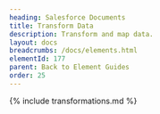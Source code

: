 ```yaml
---
heading: Salesforce Documents
title: Transform Data
description: Transform and map data.
layout: docs
breadcrumbs: /docs/elements.html
elementId: 177
parent: Back to Element Guides
order: 25
---
```


{% include transformations.md %}
